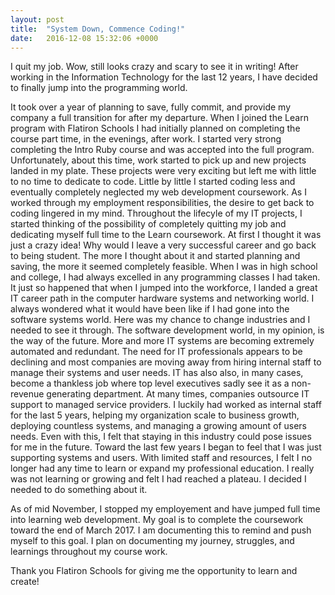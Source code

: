```yaml
---
layout: post
title:  "System Down, Commence Coding!"
date:   2016-12-08 15:32:06 +0000
---
```



I quit my job.  Wow, still looks crazy and scary to see it in writing!  After working in the Information Technology for the last 12 years, I have decided to finally jump into the programming world.  

It took over a year of planning to save, fully commit, and provide my company a full transition for after my departure.  When I joined the Learn program with Flatiron Schools I had initially planned on completing the course part time, in the evenings, after work.  I started very strong completing the Intro Ruby course and was accepted into the full program.  Unfortunately, about this time, work started to pick up and new projects landed in my plate.  These projects were very exciting but left me with little to no time to dedicate to code.  Little by little I started coding less and eventually completely neglected my web development coursework.  As I worked through my employment responsibilities, the desire to get back to coding lingered in my mind.  Throughout the lifecyle of my IT projects, I started thinking of the possibility of completely quitting my job and dedicating myself full time to the Learn coursework.  At first I thought it was just a crazy idea!  Why would I leave a very successful career and go back to being student.  The more I thought about it and started planning and saving, the more it seemed completely feasible.  When I was in high school and college, I had always excelled in any programming classes I had taken.  It just so happened that when I jumped into the workforce, I landed a great IT career path in the computer hardware systems and networking world.  I always wondered what it would have been like if I had gone into the software systems world.  Here was my chance to change industries and I needed to see it through.  The software development world, in my opinion, is the way of the future.  More and more IT systems are becoming extremely automated and redundant.  The need for IT professionals appears to be declining and most companies are moving away from hiring internal staff to manage their systems and user needs.  IT has also also, in many cases, become a thankless job where top level executives sadly see it as a non-revenue generating department.  At many times, companies outsource IT support to managed service providers.  I luckily had worked as internal staff for the last 5 years, helping my organization scale to business growth, deploying countless systems, and managing a growing amount of users needs.  Even with this, I felt that staying in this industry could pose issues for me in the future.  Toward the last few years I began to feel that I was just supporting systems and users.  With limited staff and resources, I felt I no longer had any time to learn or expand my professional education.  I really was not learning or growing and felt I had reached a plateau.  I decided I needed to do something about it.

As of mid November, I stopped my employement and have jumped full time into learning web development.  My goal is to complete the coursework toward the end of March 2017.  I am documenting this to remind and push myself to this goal.  I plan on documenting my journey, struggles, and learnings throughout my course work.  

Thank you Flatiron Schools for giving me the opportunity to learn and create!

